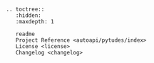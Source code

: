 ```{include} readme.md
```

```{eval-rst}
.. toctree::
   :hidden:
   :maxdepth: 1

   readme
   Project Reference <autoapi/pytudes/index>
   License <license>
   Changelog <changelog>
```
